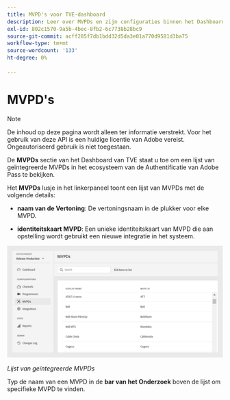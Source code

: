```yaml
---
title: MVPD's voor TVE-dashboard
description: Leer over MVPDs en zijn configuraties binnen het Dashboard van TVE.
exl-id: 802c1570-9a5b-4bec-8fb2-6c7738b28bc9
source-git-commit: acff285f7db1bdd32d5da3e01a770d9581d3ba75
workflow-type: tm+mt
source-wordcount: '133'
ht-degree: 0%

---
```


# MVPD&#39;s

>[!NOTE]
>
>De inhoud op deze pagina wordt alleen ter informatie verstrekt. Voor het gebruik van deze API is een huidige licentie van Adobe vereist. Ongeautoriseerd gebruik is niet toegestaan.

De **MVPDs** sectie van het Dashboard van TVE staat u toe om een lijst van geïntegreerde MVPDs in het ecosysteem van de Authentificatie van Adobe Pass te bekijken.

Het **MVPDs** lusje in het linkerpaneel toont een lijst van MVPDs met de volgende details:

* **naam van de Vertoning**: De vertoningsnaam in de plukker voor elke MVPD.

* **identiteitskaart MVPD**: Een unieke identiteitskaart van MVPD die aan opstelling wordt gebruikt een nieuwe integratie in het systeem.

![ Lijst van geïntegreerde MVPDs ](../../assets/tve-dashboard/new-tve-dashboard/mvpds/mvpds-list-view.png)

*Lijst van geïntegreerde MVPDs*

Typ de naam van een MVPD in de **bar van het Onderzoek** boven de lijst om specifieke MVPD te vinden.
